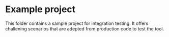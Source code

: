 # Example project

This folder contains a sample project for integration testing. It offers challening scenarios that are adepted from production code to test the tool.